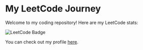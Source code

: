 # My LeetCode Journey

Welcome to my coding repository! Here are my LeetCode stats:

![LeetCode Badge](https://leetcode-stats-api.herokuapp.com/PratikSonawane/)

You can check out my profile [here](https://leetcode.com/u/PratikSonawane/).
